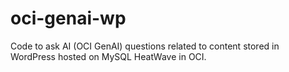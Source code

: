 # oci-genai-wp

Code to ask AI (OCI GenAI) questions related to content stored in WordPress hosted on MySQL HeatWave in OCI.
